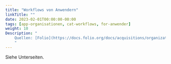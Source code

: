 ```yaml
---
title: "Workflows von Anwendern"
linkTitle: ""
date: 2023-02-01T00:00:00-00:00
tags: [app-organisationen, cat-workflows, for-anwender]
weight: 10
Description: "
    Quellen: [Folio](https://docs.folio.org/docs/acquisitions/organizations/) & [GBV](https://info.gbv.de/pages/viewpage.action?pageId=840859816)
    "
---
```


Siehe Unterseiten.
